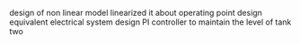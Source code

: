 design of non linear model
linearized it about operating point
design equivalent electrical system
design PI controller to maintain the level of tank two
